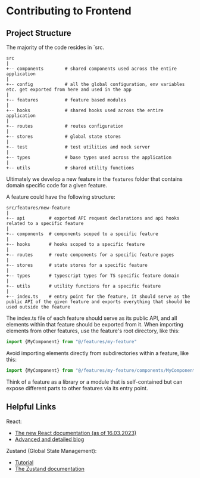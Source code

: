 # Contributing to Frontend

## Project Structure

The majority of the code resides in `src.

```
src
|
+-- components        # shared components used across the entire application
|
+-- config            # all the global configuration, env variables etc. get exported from here and used in the app
|
+-- features          # feature based modules
|
+-- hooks             # shared hooks used across the entire application
|
+-- routes            # routes configuration
|
+-- stores            # global state stores
|
+-- test              # test utilities and mock server
|
+-- types             # base types used across the application
|
+-- utils             # shared utility functions
```

Ultimately we develop a new feature in the `features` folder that contains domain specific code for a given feature.

A feature could have the following structure:

```
src/features/new-feature
|
+-- api         # exported API request declarations and api hooks related to a specific feature
|
+-- components  # components scoped to a specific feature
|
+-- hooks       # hooks scoped to a specific feature
|
+-- routes      # route components for a specific feature pages
|
+-- stores      # state stores for a specific feature
|
+-- types       # typescript types for TS specific feature domain
|
+-- utils       # utility functions for a specific feature
|
+-- index.ts    # entry point for the feature, it should serve as the public API of the given feature and exports everything that should be used outside the feature
```

The index.ts file of each feature should serve as its public API, and all elements within that feature should be exported from it. When importing elements from other features, use the feature's root directory, like this:

``` typescript
import {MyComponent} from "@/features/my-feature"
```

Avoid importing elements directly from subdirectories within a feature, like this:

``` typescript
import {MyComponent} from "@/features/my-feature/components/MyComponent
```

Think of a feature as a library or a module that is self-contained but can expose different parts to other features via its entry point.

## Helpful Links

React:

- [The new React documentation (as of 16.03.2023)](https://react.dev/learn)
- [Advanced and detailed blog](https://kentcdodds.com/blog?q=react)

Zustand (Global State Management):

- [Tutorial](https://blog.logrocket.com/managing-react-state-zustand/)
- [The Zustand documentation](https://github.com/pmndrs/zustand)
